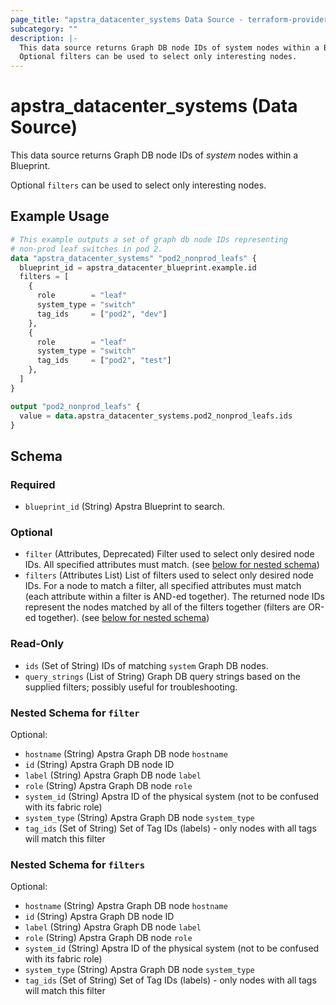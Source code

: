 ```yaml
---
page_title: "apstra_datacenter_systems Data Source - terraform-provider-apstra"
subcategory: ""
description: |-
  This data source returns Graph DB node IDs of system nodes within a Blueprint.
  Optional filters can be used to select only interesting nodes.
---
```


# apstra_datacenter_systems (Data Source)

This data source returns Graph DB node IDs of *system* nodes within a Blueprint.

Optional `filters` can be used to select only interesting nodes.

## Example Usage

```terraform
# This example outputs a set of graph db node IDs representing
# non-prod leaf switches in pod 2.
data "apstra_datacenter_systems" "pod2_nonprod_leafs" {
  blueprint_id = apstra_datacenter_blueprint.example.id
  filters = [
    {
      role        = "leaf"
      system_type = "switch"
      tag_ids     = ["pod2", "dev"]
    },
    {
      role        = "leaf"
      system_type = "switch"
      tag_ids     = ["pod2", "test"]
    },
  ]
}

output "pod2_nonprod_leafs" {
  value = data.apstra_datacenter_systems.pod2_nonprod_leafs.ids
}
```

<!-- schema generated by tfplugindocs -->
## Schema

### Required

- `blueprint_id` (String) Apstra Blueprint to search.

### Optional

- `filter` (Attributes, Deprecated) Filter used to select only desired node IDs. All specified attributes must match. (see [below for nested schema](#nestedatt--filter))
- `filters` (Attributes List) List of filters used to select only desired node IDs. For a node to match a filter, all specified attributes must match (each attribute within a filter is AND-ed together). The returned node IDs represent the nodes matched by all of the filters together (filters are OR-ed together). (see [below for nested schema](#nestedatt--filters))

### Read-Only

- `ids` (Set of String) IDs of matching `system` Graph DB nodes.
- `query_strings` (List of String) Graph DB query strings based on the supplied filters; possibly useful for troubleshooting.

<a id="nestedatt--filter"></a>
### Nested Schema for `filter`

Optional:

- `hostname` (String) Apstra Graph DB node `hostname`
- `id` (String) Apstra Graph DB node ID
- `label` (String) Apstra Graph DB node `label`
- `role` (String) Apstra Graph DB node `role`
- `system_id` (String) Apstra ID of the physical system (not to be confused with its fabric role)
- `system_type` (String) Apstra Graph DB node `system_type`
- `tag_ids` (Set of String) Set of Tag IDs (labels) - only nodes with all tags will match this filter


<a id="nestedatt--filters"></a>
### Nested Schema for `filters`

Optional:

- `hostname` (String) Apstra Graph DB node `hostname`
- `id` (String) Apstra Graph DB node ID
- `label` (String) Apstra Graph DB node `label`
- `role` (String) Apstra Graph DB node `role`
- `system_id` (String) Apstra ID of the physical system (not to be confused with its fabric role)
- `system_type` (String) Apstra Graph DB node `system_type`
- `tag_ids` (Set of String) Set of Tag IDs (labels) - only nodes with all tags will match this filter
